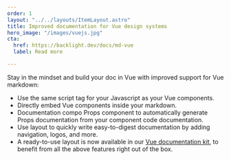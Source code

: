 ```yaml
---
order: 1
layout: "../../layouts/ItemLayout.astro"
title: Improved documentation for Vue design systems
hero_image: "/images/vuejs.jpg"
cta:
  href: https://backlight.dev/docs/md-vue
  label: Read more

---
```

Stay in the mindset and build your doc in Vue with improved support for Vue markdown:

* Use the same script tag for your Javascript as your Vue components.
* Directly embed Vue components inside your markdown.
* Documentation compo Props component to automatically generate Props documentation from your component code documentation.
* Use layout to quickly write easy-to-digest documentation by adding navigation, logos, and more.
* A ready-to-use layout is now available in our [Vue documentation kit](https://studio.backlight.dev/edit/JwppqaVhCm2NyL9qmkDM/introduction/doc/index.md?p=doc), to benefit from all the above features right out of the box.